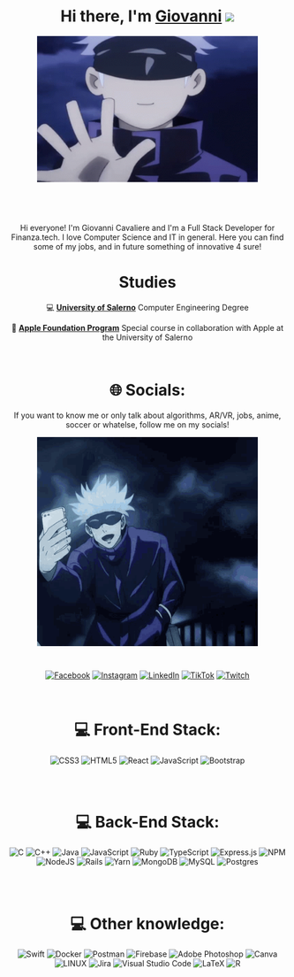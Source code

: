 <div align="center">
   <h1>Hi there, I'm <a href ="https://github.com/giovannicavaliere3">Giovanni</a> <img src="https://media.giphy.com/media/hvRJCLFzcasrR4ia7z/giphy.gif" width="25px"> </h1>

<div align="center">
<img hight="300" width="400" alt="GIF" align="center" style = "padding-bottom: 30px" src="assets/gojo-hello.gif">
</div>
<p style="padding-top: 30px">Hi everyone! I'm Giovanni Cavaliere and I'm a Full Stack Developer for Finanza.tech. I love Computer Science and IT in general. Here you can find some of my jobs, and in future something of innovative 4 sure!
</p>

<h1>Studies</h1>

:computer: [**University of Salerno**][ur] Computer Engineering Degree

:apple: [**Apple Foundation Program**][af] Special course in collaboration with Apple at the University of Salerno

[ur]: https://rochester.edu
[af]: http://www.applefoundationprogram.unisa.it/

<br>

<h1> 🌐 Socials: </h1>

<p >If you want to know me or only talk about algorithms, AR/VR, jobs, anime, soccer or whatelse, follow me on my socials! </p>
<div align="center">
<img hight="300" width="400" alt="GIF" align="center" style = "padding-bottom: 30px" src="assets/gojo-foto.gif">

[![Facebook](https://img.shields.io/badge/Facebook-%231877F2.svg?logo=Facebook&logoColor=white)](https://www.facebook.com/gionny.s.cavaliere/) [![Instagram](https://img.shields.io/badge/Instagram-%23E4405F.svg?logo=Instagram&logoColor=white)](https://www.instagram.com/giovannicavaliere3/?hl=it) [![LinkedIn](https://img.shields.io/badge/LinkedIn-%230077B5.svg?logo=linkedin&logoColor=white)](www.linkedin.com/in/giovanni-cavaliere-20b486184) [![TikTok](https://img.shields.io/badge/TikTok-%23000000.svg?logo=TikTok&logoColor=white)](https://tiktok.com/@Jotaro97) [![Twitch](https://img.shields.io/badge/Twitch-%239146FF.svg?logo=Twitch&logoColor=white)](https://twitch.tv/Jotaro97)

</div>

<br>

<div style = "padding-bottom: 30px">

# 💻 Front-End Stack:

![CSS3](https://img.shields.io/badge/css3-%231572B6.svg?style=for-the-badge&logo=css3&logoColor=white) ![HTML5](https://img.shields.io/badge/html5-%23E34F26.svg?style=for-the-badge&logo=html5&logoColor=white) ![React](https://img.shields.io/badge/react-%2320232a.svg?style=for-the-badge&logo=react&logoColor=%2361DAFB)
![JavaScript](https://img.shields.io/badge/javascript-%23323330.svg?style=for-the-badge&logo=javascript&logoColor=%23F7DF1E) ![Bootstrap](https://img.shields.io/badge/bootstrap-%23563D7C.svg?style=for-the-badge&logo=bootstrap&logoColor=white)

</div>

<div style = "padding-bottom: 30px">

# 💻 Back-End Stack:

![C](https://img.shields.io/badge/c-%2300599C.svg?style=for-the-badge&logo=c&logoColor=white) ![C++](https://img.shields.io/badge/c++-%2300599C.svg?style=for-the-badge&logo=c%2B%2B&logoColor=white) ![Java](https://img.shields.io/badge/java-%23ED8B00.svg?style=for-the-badge&logo=java&logoColor=white) ![JavaScript](https://img.shields.io/badge/javascript-%23323330.svg?style=for-the-badge&logo=javascript&logoColor=%23F7DF1E) ![Ruby](https://img.shields.io/badge/ruby-%23CC342D.svg?style=for-the-badge&logo=ruby&logoColor=white) ![TypeScript](https://img.shields.io/badge/typescript-%23007ACC.svg?style=for-the-badge&logo=typescript&logoColor=white) ![Express.js](https://img.shields.io/badge/express.js-%23404d59.svg?style=for-the-badge&logo=express&logoColor=%2361DAFB) ![NPM](https://img.shields.io/badge/NPM-%23000000.svg?style=for-the-badge&logo=npm&logoColor=white) ![NodeJS](https://img.shields.io/badge/node.js-6DA55F?style=for-the-badge&logo=node.js&logoColor=white) ![Rails](https://img.shields.io/badge/rails-%23CC0000.svg?style=for-the-badge&logo=ruby-on-rails&logoColor=white) ![Yarn](https://img.shields.io/badge/yarn-%232C8EBB.svg?style=for-the-badge&logo=yarn&logoColor=white) ![MongoDB](https://img.shields.io/badge/MongoDB-%234ea94b.svg?style=for-the-badge&logo=mongodb&logoColor=white) ![MySQL](https://img.shields.io/badge/mysql-%2300f.svg?style=for-the-badge&logo=mysql&logoColor=white) ![Postgres](https://img.shields.io/badge/postgres-%23316192.svg?style=for-the-badge&logo=postgresql&logoColor=white)

</div>

<div style = "padding-bottom: 30px">

# 💻 Other knowledge:

![Swift](https://img.shields.io/badge/swift-F54A2A?style=for-the-badge&logo=swift&logoColor=white) ![Docker](https://img.shields.io/badge/docker-%230db7ed.svg?style=for-the-badge&logo=docker&logoColor=white) ![Postman](https://img.shields.io/badge/Postman-FF6C37?style=for-the-badge&logo=postman&logoColor=white) ![Firebase](https://img.shields.io/badge/firebase-%23039BE5.svg?style=for-the-badge&logo=firebase) ![Adobe Photoshop](https://img.shields.io/badge/adobephotoshop-%2331A8FF.svg?style=for-the-badge&logo=adobephotoshop&logoColor=white) ![Canva](https://img.shields.io/badge/Canva-%2300C4CC.svg?style=for-the-badge&logo=Canva&logoColor=white) ![LINUX](https://img.shields.io/badge/Linux-FCC624?style=for-the-badge&logo=linux&logoColor=black) ![Jira](https://img.shields.io/badge/jira-%230A0FFF.svg?style=for-the-badge&logo=jira&logoColor=white)
![Visual Studio Code](https://img.shields.io/badge/VSCode-007ACC?logo=visualstudiocode&logoColor=white&style=for-the-badge) ![LaTeX](https://img.shields.io/badge/latex-%23008080.svg?style=for-the-badge&logo=latex&logoColor=white) ![R](https://img.shields.io/badge/r-%23276DC3.svg?style=for-the-badge&logo=r&logoColor=white)

</div>
</div>
